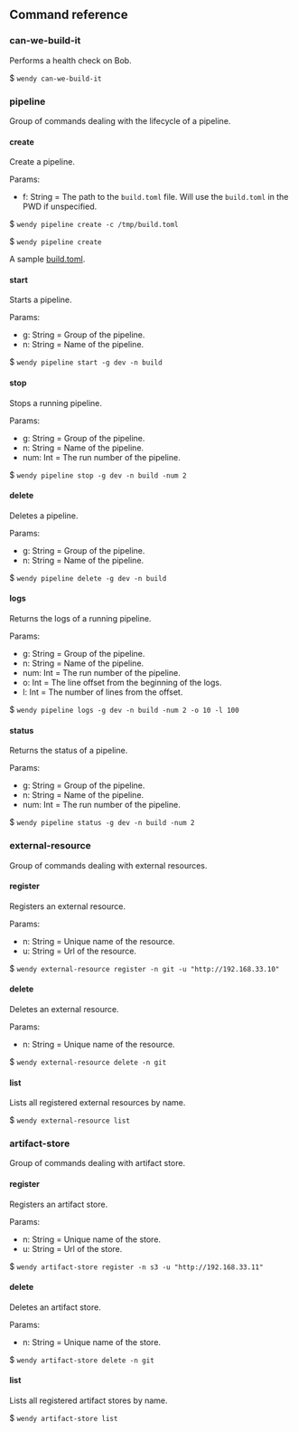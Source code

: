 ## Command reference

### can-we-build-it
Performs a health check on Bob.

$ `wendy can-we-build-it`

### pipeline

Group of commands dealing with the lifecycle of a pipeline.

#### create

Create a pipeline.

Params:
- f: String = The path to the `build.toml` file. Will use the `build.toml` in the PWD if unspecified.

$ `wendy pipeline create -c /tmp/build.toml`

$ `wendy pipeline create`

A sample [build.toml](https://github.com/bob-cd/wendy/blob/master/docs/build.toml).

#### start

Starts a pipeline.

Params:
- g: String = Group of the pipeline.
- n: String = Name of the pipeline.

$ `wendy pipeline start -g dev -n build`

#### stop

Stops a running pipeline.

Params:
- g: String = Group of the pipeline.
- n: String = Name of the pipeline.
- num: Int = The run number of the pipeline.

$ `wendy pipeline stop -g dev -n build -num 2`

#### delete

Deletes a pipeline.

Params:
- g: String = Group of the pipeline.
- n: String = Name of the pipeline.

$ `wendy pipeline delete -g dev -n build`

#### logs

Returns the logs of a running pipeline.

Params:
- g: String = Group of the pipeline.
- n: String = Name of the pipeline.
- num: Int = The run number of the pipeline.
- o: Int = The line offset from the beginning of the logs.
- l: Int = The number of lines from the offset.

$ `wendy pipeline logs -g dev -n build -num 2 -o 10 -l 100`

#### status

Returns the status of a pipeline.

Params:
- g: String = Group of the pipeline.
- n: String = Name of the pipeline.
- num: Int = The run number of the pipeline.

$ `wendy pipeline status -g dev -n build -num 2`

### external-resource

Group of commands dealing with external resources.

#### register

Registers an external resource.

Params:
- n: String = Unique name of the resource.
- u: String = Url of the resource.

$ `wendy external-resource register -n git -u "http://192.168.33.10"`

#### delete

Deletes an external resource.

Params:
- n: String = Unique name of the resource.

$ `wendy external-resource delete -n git`

#### list

Lists all registered external resources by name.

$ `wendy external-resource list`

### artifact-store

Group of commands dealing with artifact store.

#### register

Registers an artifact store.

Params:
- n: String = Unique name of the store.
- u: String = Url of the store.

$ `wendy artifact-store register -n s3 -u "http://192.168.33.11"`

#### delete

Deletes an artifact store.

Params:
- n: String = Unique name of the store.

$ `wendy artifact-store delete -n git`

#### list

Lists all registered artifact stores by name.

$ `wendy artifact-store list`
